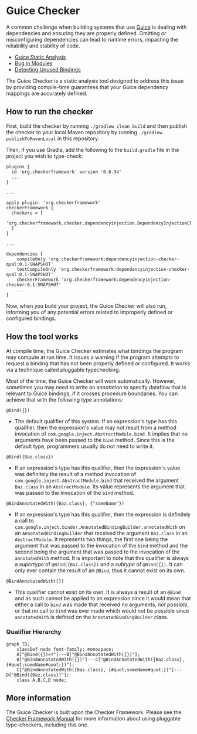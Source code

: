 # Guice Checker

A common challenge when building systems that use [Guice](https://github.com/google/guice) is dealing with dependencies and ensuring they are properly defined. Omitting or misconfiguring dependencies can lead to runtime errors, impacting the reliability and stability of code.

- [Guice Static Analysis](https://stackoverflow.com/questions/63446847/detect-all-injection-points-in-java-guice-via-static-code-analysis)
- [Bug in Modules](https://stackoverflow.com/questions/10686360/guice-how-to-print-a-modules-bindings)
- [Detecting Unused Bindings](https://stackoverflow.com/questions/55230580/guice-detect-unused-bindings)

The Guice Checker is a static analysis tool designed to address this issue by providing compile-time guarantees that your Guice dependency mappings are accurately defined.

## How to run the checker

First, build the checker by running `./gradlew clean build` and then publish the checker to your local Maven repository by running `./gradlew publishToMavenLocal` in this repository.

Then, if you use Gradle, add the following to the `build.gradle` file in
the project you wish to type-check:

```
plugins {
  id 'org.checkerframework' version '0.6.34'
  ...
}

...

apply plugin: 'org.checkerframework'
checkerFramework {
  checkers = [
    'org.checkerframework.checker.dependencyinjection.DependencyInjectionChecker',
  ]
}

...

dependencies {
    compileOnly 'org.checkerframework:dependencyinjection-checker-qual:0.1-SNAPSHOT'
    testCompileOnly 'org.checkerframework:dependencyinjection-checker-qual:0.1-SNAPSHOT'
    checkerFramework 'org.checkerframework:dependencyinjection-checker:0.1-SNAPSHOT'
    ...
}
```

Now, when you build your project, the Guice Checker will also run, informing you of any potential errors related to improperly defined or configured bindings.


## How the tool works

At compile time, the Guice Checker estimates what bindings the program may compute at run time.  It issues a warning if the program attempts to request a binding that has not been properly defined or configured. It works via a technique called pluggable typechecking.

Most of the time, the Guice Checker will work automatically. However, sometimes you may need to write an annotation to specify dataflow that is relevant to Guice bindings, if it crosses procedure boundaries. You can achieve that with the following type annotations:

`@Bind({})`

- The default qualifier of this system. If an expression's type has this qualifier, then the expression's value may not result from a method invocation of `com.google.inject.AbstractModule.bind`. It implies that no arguments have been passed to the `bind` method. Since this is the default type, programmers usually do not need to write it.

`@Bind({Baz.class})`

- If an expression's type has this qualifier, then the expression's value was definitely the result of a method invocation of `com.google.inject.AbstractModule.bind` that received the argument `Baz.class` in an `AbstractModule`. Its value represents the argument that was passed to the invocation of the `bind` method.

`@BindAnnotatedWith({Baz.class}, {"someName"})`

- If an expression's type has this qualifier, then the expression is definitely a call to `com.google.inject.binder.AnnotatedBindingBuilder.annotatedWith` on an `AnnotatedBindingBuilder` that received the argument `Baz.class` in an `AbstractModule`. It represents two things, the first one being the argument that was passed to the invocation of the `bind` method and the second being the argument that was passed to the invocation of the `annotatedWith` method. It is important to note that this qualifier is always a _supertype_ of `@Bind({Baz.class})` and a _subtype_ of `@Bind({})`. It can only ever contain the result of an `@Bind`, thus it cannot exist on its own.

`@BindAnnotatedWith({})`

- This qualifier cannot exist on its own. It is always a result of an `@Bind` and as such cannot be applied to an expression since it would mean that either a call to `bind` was made that received no arguments, _not possible_, or that no call to `bind` was ever made which would not be possible since `annotatedWith` is defined on the `AnnotatedBindingBuilder` class.

### Qualifier Hierarchy

```mermaid
graph TD;
    classDef node font-family: monospace;
    A["@Bind({})=⊤"]---B["@BindAnnotatedWith({})"];
    B["@BindAnnotatedWith({})"]---C["@BindAnnotatedWith({Baz.class}, {#quot;someName#quot;})"];
    C["@BindAnnotatedWith({Baz.class}, {#quot;someName#quot;})"]---D["@Bind({Baz.class})"];
    class A,B,C,D node;
```

## More information

The Guice Checker is built upon the Checker Framework. Please see the [Checker Framework Manual](https://checkerframework.org/manual/) for more information about using pluggable type-checkers, including this one.
